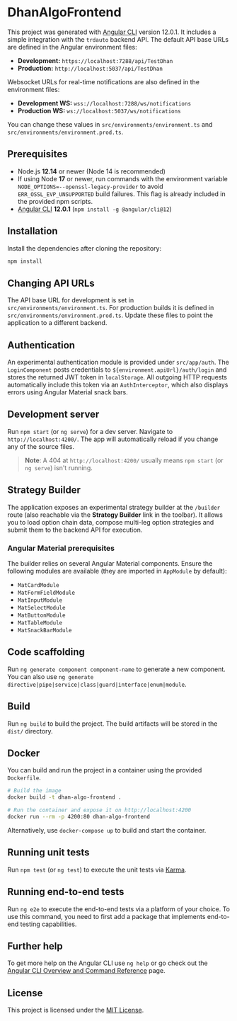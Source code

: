 # DhanAlgoFrontend

This project was generated with [Angular CLI](https://github.com/angular/angular-cli) version 12.0.1.
It includes a simple integration with the `trdauto` backend API. The default API
base URLs are defined in the Angular environment files:

- **Development:** `https://localhost:7288/api/TestDhan`
- **Production:** `http://localhost:5037/api/TestDhan`

Websocket URLs for real-time notifications are also defined in the environment
files:

- **Development WS:** `wss://localhost:7288/ws/notifications`
- **Production WS:** `ws://localhost:5037/ws/notifications`

You can change these values in `src/environments/environment.ts` and
`src/environments/environment.prod.ts`.

## Prerequisites

- Node.js **12.14** or newer (Node 14 is recommended)
- If using Node **17** or newer, run commands with the environment variable
  `NODE_OPTIONS=--openssl-legacy-provider` to avoid
  `ERR_OSSL_EVP_UNSUPPORTED` build failures. This flag is already included in
  the provided npm scripts.
- [Angular CLI](https://angular.io/cli) **12.0.1** (`npm install -g @angular/cli@12`)

## Installation

Install the dependencies after cloning the repository:

```bash
npm install
```

## Changing API URLs

The API base URL for development is set in `src/environments/environment.ts`.
For production builds it is defined in `src/environments/environment.prod.ts`.
Update these files to point the application to a different backend.

## Authentication

An experimental authentication module is provided under `src/app/auth`. The
`LoginComponent` posts credentials to `${environment.apiUrl}/auth/login` and
stores the returned JWT token in `localStorage`. All outgoing HTTP requests
automatically include this token via an `AuthInterceptor`, which also displays
errors using Angular Material snack bars.

## Development server

Run `npm start` (or `ng serve`) for a dev server. Navigate to `http://localhost:4200/`. The app will automatically reload if you change any of the source files.

> **Note**: A 404 at `http://localhost:4200/` usually means `npm start` (or `ng serve`) isn't running.

## Strategy Builder

The application exposes an experimental strategy builder at the `/builder` route
(also reachable via the **Strategy Builder** link in the toolbar). It allows you
to load option chain data, compose multi-leg option strategies and submit them
to the backend API for execution.

### Angular Material prerequisites

The builder relies on several Angular Material components. Ensure the following
modules are available (they are imported in `AppModule` by default):

- `MatCardModule`
- `MatFormFieldModule`
- `MatInputModule`
- `MatSelectModule`
- `MatButtonModule`
- `MatTableModule`
- `MatSnackBarModule`

## Code scaffolding

Run `ng generate component component-name` to generate a new component. You can also use `ng generate directive|pipe|service|class|guard|interface|enum|module`.

## Build

Run `ng build` to build the project. The build artifacts will be stored in the `dist/` directory.

## Docker

You can build and run the project in a container using the provided `Dockerfile`.

```bash
# Build the image
docker build -t dhan-algo-frontend .

# Run the container and expose it on http://localhost:4200
docker run --rm -p 4200:80 dhan-algo-frontend
```

Alternatively, use `docker-compose up` to build and start the container.

## Running unit tests

Run `npm test` (or `ng test`) to execute the unit tests via [Karma](https://karma-runner.github.io).

## Running end-to-end tests

Run `ng e2e` to execute the end-to-end tests via a platform of your choice. To use this command, you need to first add a package that implements end-to-end testing capabilities.

## Further help

To get more help on the Angular CLI use `ng help` or go check out the [Angular CLI Overview and Command Reference](https://angular.io/cli) page.

## License

This project is licensed under the [MIT License](LICENSE).
